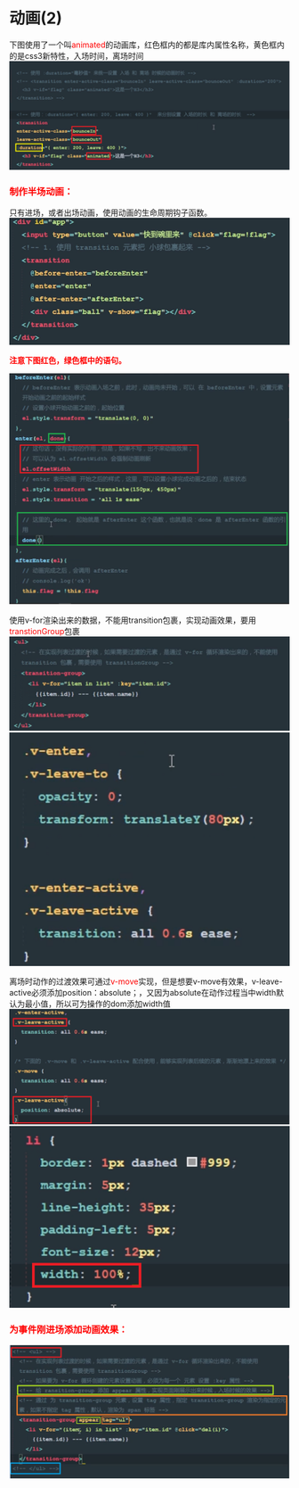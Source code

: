 # 动画(2)
下图使用了一个叫<font color="red">animated</font>的动画库，红色框内的都是库内属性名称，黄色框内的是css3新特性，入场时间，离场时间  
![iamge](./assets/a-1.png)  

### <font color="red"><b>制作半场动画：</b></font>  
只有进场，或者出场动画，使用动画的生命周期钩子函数。  
![iamge](./assets/a-2.png)  

<font color="red"><b>注意下图红色，绿色框中的语句。 </b></font>    

![iamge](./assets/a-3.png)   

使用v-for渲染出来的数据，不能用transition包裹，实现动画效果，要用<font color="red">transtionGroup</font>包裹  
![iamge](./assets/a-4.png)   
![iamge](./assets/a-5.png)   


离场时动作的过渡效果可通过<font color="red">v-move</font>实现，但是想要v-move有效果，v-leave-active必须添加position：absolute；，又因为absolute在动作过程当中width默认为最小值，所以可为操作的dom添加width值  
![iamge](./assets/a-6.png)   
![iamge](./assets/a-7.png)   

### <font color="red"><b>为事件刚进场添加动画效果：</b></font>
![iamge](./assets/a-8.png)   